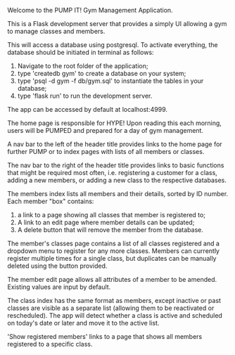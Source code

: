 Welcome to the PUMP IT! Gym Management Application.

This is a Flask development server that provides a simply UI allowing a gym to manage classes and members.

This will access a database using postgresql. To activate everything, the database should be initiated in terminal as follows:
1. Navigate to the root folder of the application;
2. type 'createdb gym' to create a database on your system;
3. type 'psql -d gym -f db/gym.sql' to instantiate the tables in your database;
4. type 'flask run' to run the development server.

The app can be accessed by default at localhost:4999.


The home page is responsible for HYPE! Upon reading this each morning, users will be PUMPED and prepared for a day of gym management.

A nav bar to the left of the header title provides links to the home page for further PUMP or to index pages with lists of all members or classes.

The nav bar to the right of the header title provides links to basic functions that might be required most often, i.e. registering a customer for a class, adding a new members, or adding a new class to the respective databases.

The members index lists all members and their details, sorted by ID number. Each member "box" contains:
1. a link to a page showing all classes that member is registered to;
2. A link to an edit page where member details can be updated;
3. A delete button that will remove the member from the database.

The member's classes page contains a list of all classes registered and a dropdown menu to register for any more classes. Members can currently register multiple times for a single class, but duplicates can be manually deleted using the button provided.

The member edit page allows all attributes of a member to be amended. Existing values are input by default.

The class index has the same format as members, except inactive or past classes are visible as a separate list (allowing them to be reactivated or rescheduled). The app will detect whether a class is active and scheduled on today's date or later and move it to the active list.

'Show registered members' links to a page that shows all members registered to a specific class.


